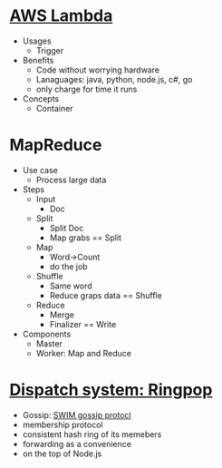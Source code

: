 # [AWS Lambda](https://www.youtube.com/watch?v=97q30JjEq9Y)
* Usages
  * Trigger
* Benefits
  * Code without worrying hardware
  * Lanaguages: java, python, node.js, c#, go
  * only charge for time it runs
* Concepts
  * Container
  
# MapReduce
* Use case
  * Process large data
* Steps
  * Input
    * Doc
  * Split
    * Split Doc
    * Map grabs == Split
  * Map
    * Word->Count
    * do the job
  * Shuffle
    * Same word
    * Reduce graps data == Shuffle
  * Reduce
    * Merge
    * Finalizer == Write
* Components
  * Master
  * Worker: Map and Reduce

# [Dispatch system: Ringpop](https://www.youtube.com/watch?v=OQyqJWQHp3g)
* Gossip: [SWIM gossip protocl](https://www.cs.cornell.edu/projects/Quicksilver/public_pdfs/SWIM.pdf)
* membership protocol
* consistent hash ring of its memebers
* forwarding as a convenience
* on the top of Node.js
